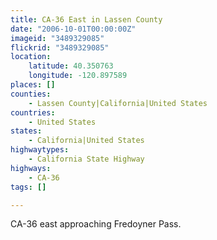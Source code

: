 ```yaml
---
title: CA-36 East in Lassen County
date: "2006-10-01T00:00:00Z"
imageid: "3489329085"
flickrid: "3489329085"
location:
    latitude: 40.350763
    longitude: -120.897589
places: []
counties:
    - Lassen County|California|United States
countries:
    - United States
states:
    - California|United States
highwaytypes:
    - California State Highway
highways:
    - CA-36
tags: []

---
```

CA-36 east approaching Fredoyner Pass.